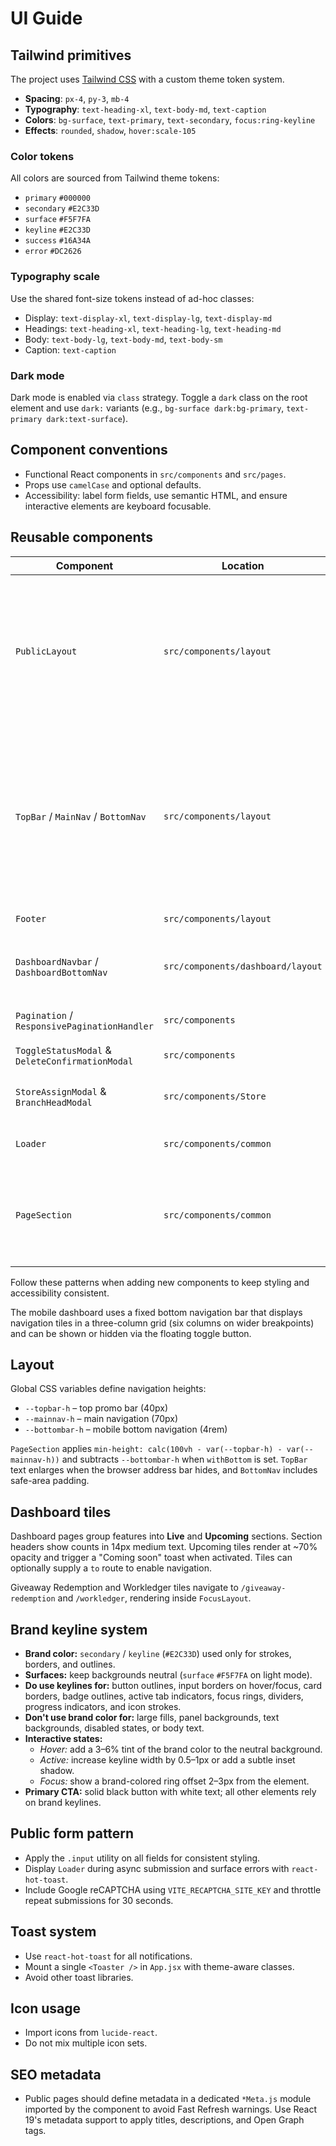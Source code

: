 # UI Guide

## Tailwind primitives

The project uses [Tailwind CSS](https://tailwindcss.com) with a custom theme token system.

- **Spacing**: `px-4`, `py-3`, `mb-4`
- **Typography**: `text-heading-xl`, `text-body-md`, `text-caption`
- **Colors**: `bg-surface`, `text-primary`, `text-secondary`, `focus:ring-keyline`
- **Effects**: `rounded`, `shadow`, `hover:scale-105`

### Color tokens

All colors are sourced from Tailwind theme tokens:

- `primary` `#000000`
- `secondary` `#E2C33D`
- `surface` `#F5F7FA`
- `keyline` `#E2C33D`
- `success` `#16A34A`
- `error` `#DC2626`

### Typography scale

Use the shared font-size tokens instead of ad-hoc classes:

- Display: `text-display-xl`, `text-display-lg`, `text-display-md`
- Headings: `text-heading-xl`, `text-heading-lg`, `text-heading-md`
- Body: `text-body-lg`, `text-body-md`, `text-body-sm`
- Caption: `text-caption`

### Dark mode

Dark mode is enabled via `class` strategy. Toggle a `dark` class on the root element and use `dark:` variants (e.g., `bg-surface dark:bg-primary`, `text-primary dark:text-surface`).

## Component conventions

- Functional React components in `src/components` and `src/pages`.
- Props use `camelCase` and optional defaults.
- Accessibility: label form fields, use semantic HTML, and ensure interactive elements are keyboard focusable.

## Reusable components

| Component                                       | Location                          | Notes                                                                                                                        |
| ----------------------------------------------- | --------------------------------- | ---------------------------------------------------------------------------------------------------------------------------- |
| `PublicLayout`                                  | `src/components/layout`           | wraps `TopBar`, `MainNav`, `BottomNav`, and `Footer` for public pages; offsets header so child pages only need `p-4` padding |
| `TopBar` / `MainNav` / `BottomNav`              | `src/components/layout`           | modular public navigation pieces; `TopBar` text expands when the address bar hides and `BottomNav` manages its own account menu |
| `Footer`                                        | `src/components/layout`           | slim desktop footer                                                                                                          |
| `DashboardNavbar` / `DashboardBottomNav`        | `src/components/dashboard/layout` | responsive dashboard navigation with fixed bottom grid                                                                       |
| `Pagination` / `ResponsivePaginationHandler`    | `src/components`                  | reusable pagination controls                                                                                                 |
| `ToggleStatusModal` & `DeleteConfirmationModal` | `src/components`                  | confirmation dialogs                                                                                                         |
| `StoreAssignModal` & `BranchHeadModal`          | `src/components/Store`            | assign stores or branch heads                                                                                                |
| `Loader`                                        | `src/components/common`           | full-screen loading spinner                                                                                                  |
| `PageSection`                                   | `src/components/common`           | semantic wrapper with auto `min-height`; use `withBottom` to offset BottomNav                                                |

Follow these patterns when adding new components to keep styling and accessibility consistent.

The mobile dashboard uses a fixed bottom navigation bar that displays navigation tiles in a three-column grid (six columns on wider breakpoints) and can be shown or hidden via the floating toggle button.

## Layout

Global CSS variables define navigation heights:

- `--topbar-h` – top promo bar (40px)
- `--mainnav-h` – main navigation (70px)
- `--bottombar-h` – mobile bottom navigation (4rem)

`PageSection` applies `min-height: calc(100vh - var(--topbar-h) - var(--mainnav-h))` and subtracts `--bottombar-h` when `withBottom` is set. `TopBar` text enlarges when the browser address bar hides, and `BottomNav` includes safe-area padding.

## Dashboard tiles

Dashboard pages group features into **Live** and **Upcoming** sections. Section headers show counts in 14px medium text. Upcoming tiles render at ~70% opacity and trigger a "Coming soon" toast when activated. Tiles can optionally supply a `to` route to enable navigation.

Giveaway Redemption and Workledger tiles navigate to `/giveaway-redemption` and `/workledger`, rendering inside `FocusLayout`.

## Brand keyline system

- **Brand color:** `secondary` / `keyline` (`#E2C33D`) used only for strokes, borders, and outlines.
- **Surfaces:** keep backgrounds neutral (`surface` `#F5F7FA` on light mode).
- **Do use keylines for:** button outlines, input borders on hover/focus, card borders, badge outlines, active tab indicators, focus rings, dividers, progress indicators, and icon strokes.
- **Don't use brand color for:** large fills, panel backgrounds, text backgrounds, disabled states, or body text.
- **Interactive states:**
  - _Hover:_ add a 3–6% tint of the brand color to the neutral background.
  - _Active:_ increase keyline width by 0.5–1px or add a subtle inset shadow.
  - _Focus:_ show a brand-colored ring offset 2–3px from the element.
- **Primary CTA:** solid black button with white text; all other elements rely on brand keylines.

## Public form pattern

- Apply the `.input` utility on all fields for consistent styling.
- Display `Loader` during async submission and surface errors with `react-hot-toast`.
- Include Google reCAPTCHA using `VITE_RECAPTCHA_SITE_KEY` and throttle repeat submissions for 30 seconds.

## Toast system

- Use `react-hot-toast` for all notifications.
- Mount a single `<Toaster />` in `App.jsx` with theme-aware classes.
- Avoid other toast libraries.

## Icon usage

- Import icons from `lucide-react`.
- Do not mix multiple icon sets.

## SEO metadata

- Public pages should define metadata in a dedicated `*Meta.js` module imported by the component to avoid Fast Refresh warnings. Use React 19's metadata support to apply titles, descriptions, and Open Graph tags.
